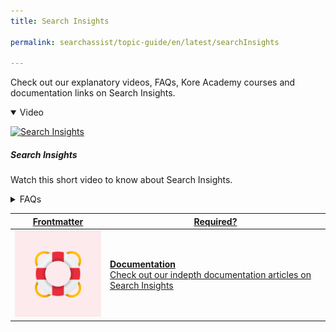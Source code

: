 ```yaml
---
title: Search Insights

permalink: searchassist/topic-guide/en/latest/searchInsights

---
```

<!--#### Topic Guide
###### Search Insights-->

  Check out our explanatory videos, FAQs, Kore Academy courses and documentation links on Search Insights.

<details class="introduction-video" open>
  <summary>Video
  </summary>
  
   [![Search Insights](images/VideoCoverImage.png)](https://player.vimeo.com/video/751566799?h=d4b5a81d63&badge=0&autopause=0&player_id=0&app_id=58479/embed)

  ##### Search Insights
  Watch this short video to know about Search Insights.

</details>

<details>
  <summary>FAQs
  </summary>

  <a class="doc-link" target="_blank" href="https://docs.kore.ai/searchassist/concepts/analyzing-performance/analyzing-search-performance/#Getting_Insights_from_Search_Queries">
 
  How can I use my search insights to improve relevance?

</a>

 <a class="doc-link" target="_blank" href="https://docs.kore.ai/searchassist/concepts/analyzing-performance/analyzing-search-performance/#Getting_Insights_from_Search_Queries">
 
  What are positive and negative feedback metrics?

</a>
 
  
<a class="doc-link" target="_blank" href="https://docs.kore.ai/searchassist/concepts/analyzing-performance/analyzing-search-performance/#Getting_Insights_from_Search_Queries">

  How do I enable or disable user feedback for search?

</a>



</details>



<a class="doc-link" target="_blank" href="https://docs.kore.ai/searchassist/concepts/analyzing-performance/analyzing-search-performance/#Getting_Insights_from_Search_Queries">
 

| Frontmatter | Required? |
|-------------|-------------|
| ![alt text](images/SA_Documentation.svg "Title") | **Documentation**  <br /> Check out our indepth documentation articles on Search Insights | 


</a>
